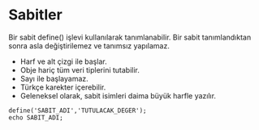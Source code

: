 # Sabitler

Bir sabit define() işlevi kullanılarak tanımlanabilir.
Bir sabit tanımlandıktan sonra asla değiştirilemez ve tanımsız yapılamaz.

- Harf ve alt çizgi ile başlar.
- Obje hariç tüm veri tiplerini tutabilir.
- Sayı ile başlayamaz.
- Türkçe karekter içerebilir. 
- Geleneksel olarak, sabit isimleri daima büyük harfle yazılır. 


```
define('SABIT_ADI','TUTULACAK_DEGER');
echo SABIT_ADI;
```
